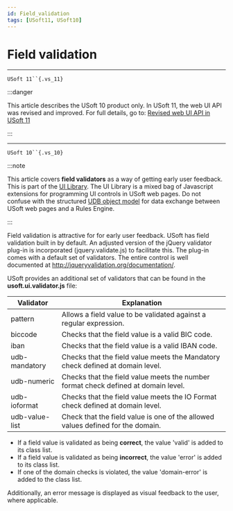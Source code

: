 ```yaml
---
id: Field_validation
tags: [USoft11, USoft10]
---
```

# Field validation



----

`USoft 11``{.vs_11}`


:::danger

This article describes the USoft 10 product only.
In USoft 11, the web UI API was revised and improved. For full details, go to:
[Revised web UI API in USoft 11](/Web_and_app_UIs/UDB_udb/Revised_web_UI_API_in_USoft_11.md)

:::

----

`USoft 10``{.vs_10}`


:::note

This article covers **field validators** as a way of getting early user feedback. This is part of the [UI Library](/Web_and_app_UIs/UI_Library).
The UI Library is a mixed bag of Javascript extensions for programming UI controls in USoft web pages. Do not confuse with the structured [UDB object model](/Web_and_app_UIs/UDB_udb/UDB_udb_object.md) for data exchange between USoft web pages and a Rules Engine.

:::

Field validation is attractive for for early user feedback. USoft has field validation built in by default. An adjusted version of the jQuery validator plug-in is incorporated (jquery.validate.js) to facilitate this. The plug-in comes with a default set of validators. The entire control is well documented at http://jqueryvalidation.org/documentation/.

USoft provides an additional set of validators that can be found in the **usoft.ui.validator.js** file:

|**Validator**|**Explanation**|
|--------|--------|
|pattern |Allows a field value to be validated against a regular expression.|
|biccode |Checks that the field value is a valid BIC code.|
|iban    |Checks that the field value is a valid IBAN code.|
|udb-mandatory|Checks that the field value meets the Mandatory check defined at domain level.|
|udb-numeric|Checks that the field value meets the number format check defined at domain level.|
|udb-ioformat|Checks that the field value meets the IO Format check defined at domain level.|
|udb-value-list|Check that the field value is one of the allowed values defined for the domain.|



- If a field value is validated as being **correct**, the value 'valid' is added to its class list.
- If a field value is validated as being **incorrect**, the value 'error' is added to its class list.
- If one of the domain checks is violated, the value 'domain-error' is added to the class list.

Additionally, an error message is displayed as visual feedback to the user, where applicable.